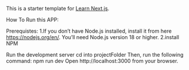 This is a starter template for [Learn Next.js](https://nextjs.org/learn).

How To Run this APP:

Prerequistes: 
1.If you don’t have Node.js installed, install it from here https://nodejs.org/en/. You’ll need Node.js version 18 or higher.
2.install NPM

Run the development server
cd into projectFolder
Then, run the following command: npm run dev
Open http://localhost:3000 from your browser.



